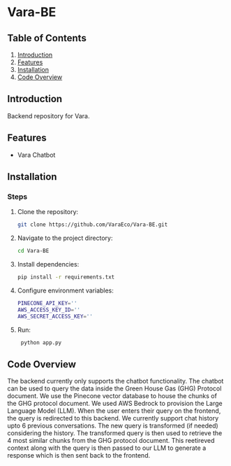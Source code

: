 # Vara-BE

## Table of Contents
1. [Introduction](#introduction)
2. [Features](#features)
3. [Installation](#installation)
4. [Code Overview](#code-overview)

## Introduction
Backend repository for Vara.

## Features
- Vara Chatbot

## Installation

### Steps
1. Clone the repository:
    ```bash
    git clone https://github.com/VaraEco/Vara-BE.git
    ```
2. Navigate to the project directory:
    ```bash
    cd Vara-BE
    ```
3. Install dependencies:
    ```bash
    pip install -r requirements.txt
    ```
4. Configure environment variables:
    ```bash
    PINECONE_API_KEY=''
    AWS_ACCESS_KEY_ID=''
    AWS_SECRET_ACCESS_KEY=''
    ```
5. Run:
   ```bash
    python app.py
   ```
    

## Code Overview
The backend currently only supports the chatbot functionality. The chatbot can be used to query the data inside the Green House Gas (GHG) Protocol document. We use the Pinecone vector database to house the 
chunks of the GHG protocol document. We used AWS  Bedrock to provision the Large Language Model (LLM). When the user enters their query on the frontend, the query is redirected to this backend. We currently support
chat history upto 6 previous conversations. The new query is transformed (if needed) considering the history. The transformed query is then used to retrieve the 4 most similar chunks from the GHG protocol document.
This reetireved context along with the query is then passed to our LLM to generate a response which is then sent back to the frontend.


